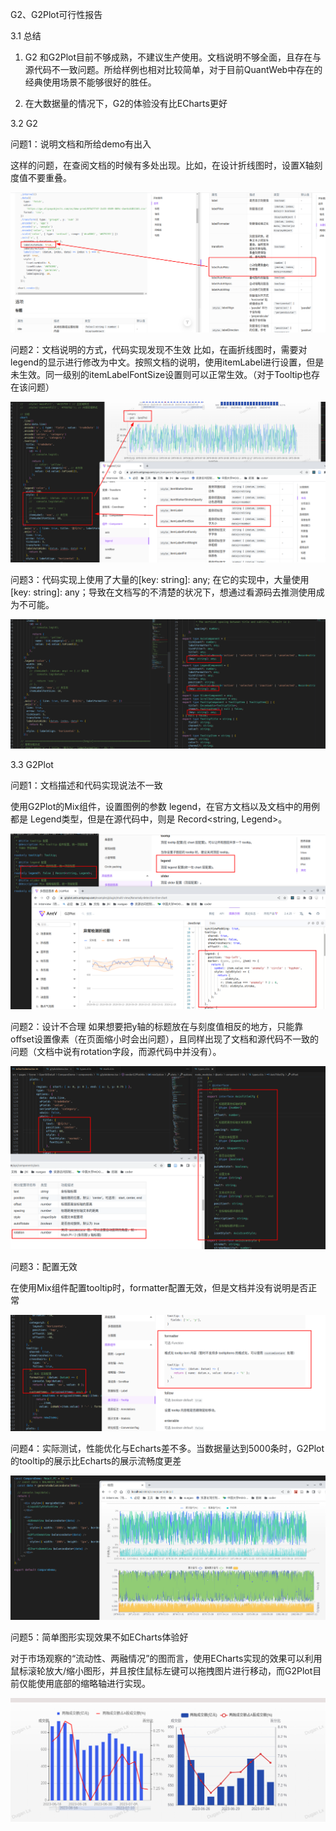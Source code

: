 G2、G2Plot可行性报告



3.1 总结

1. G2 和G2Plot目前不够成熟，不建议生产使用。文档说明不够全面，且存在与源代码不一致问题。所给样例也相对比较简单，对于目前QuantWeb中存在的经典使用场景不能够很好的胜任。

2. 在大数据量的情况下，G2的体验没有比ECharts更好



3.2 G2

问题1：说明文档和所给demo有出入

这样的问题，在查阅文档的时候有多处出现。比如，在设计折线图时，设置X轴刻度值不要重叠。

![图片](./pics/4.png)

问题2：文档说明的方式，代码实现发现不生效
比如，在画折线图时，需要对legend的显示进行修改为中文。按照文档的说明，使用itemLabel进行设置，但是未生效。同一级别的itemLabelFontSize设置则可以正常生效。（对于Tooltip也存在该问题）

![图片](./pics/5.png)

问题3：代码实现上使用了大量的[key: string]: any;
在它的实现中，大量使用[key: string]: any；导致在文档写的不清楚的状况下，想通过看源码去推测使用成为不可能。

![图片](./pics/6.png)



3.3 G2Plot

问题1：文档描述和代码实现说法不一致

使用G2Plot的Mix组件，设置图例的参数 legend，在官方文档以及文档中的用例都是 Legend类型，但是在源代码中，则是 Record<string, Legend>。

![图片](./pics/7.png)



问题2：设计不合理
如果想要把y轴的标题放在与刻度值相反的地方，只能靠offset设置像素（在页面缩小时会出问题），且同样出现了文档和源代码不一致的问题（文档中说有rotation字段，而源代码中并没有）。

![图片](./pics/8.png)


问题3：配置无效


在使用Mix组件配置tooltip时，formatter配置无效，但是文档并没有说明是否正常

![图片](./pics/10.png)


问题4：实际测试，性能优化与Echarts差不多。当数据量达到5000条时，G2Plot的tooltip的展示比Echarts的展示流畅度更差

![图片](./pics/9.png)


问题5：简单图形实现效果不如ECharts体验好


对于市场观察的“流动性、两融情况”的图而言，使用ECharts实现的效果可以利用鼠标滚轮放大/缩小图形，并且按住鼠标左键可以拖拽图片进行移动，而G2Plot目前仅能使用底部的缩略轴进行实现。

![图片](./pics/11.png)
